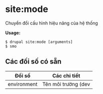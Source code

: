# site:mode
Chuyển đổi cấu hình hiệu năng của hệ thống

**Usage:**
```
$ drupal site:mode [arguments]
$ smo  
```

## Các đối số có sẵn
Đối số | Các chi tiết
---------|-------------
environment | Tên môi trường (dev|prod)
